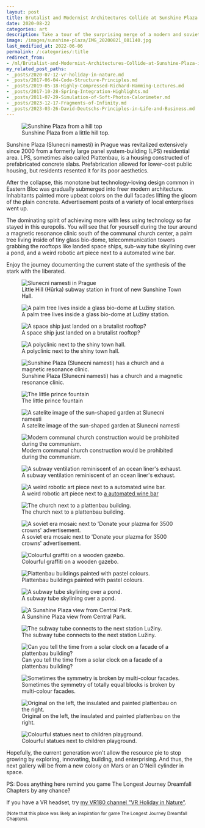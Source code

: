 ```yaml
---
layout: post
title: Brutalist and Modernist Architectures Collide at Sunshine Plaza
date: 2020-08-22
categories: art
description: Take a tour of the surprising merge of a modern and soviet era design on a Prague's public square with this photo album.
image: /images/sunshine-plaza/IMG_20200821_081140.jpg
last_modified_at: 2022-06-06
permalink: /:categories/:title
redirect_from:
- /ml/Brutalist-and-Modernist-Architectures-Collide-at-Sunshine-Plaza-in-Prague
my_related_post_paths:
- _posts/2020-07-12-vr-holiday-in-nature.md
- _posts/2017-06-04-Code-Structure-Principles.md
- _posts/2019-05-18-Highly-Compressed-Richard-Hamming-Lectures.md
- _posts/2017-10-28-Spring-Integration-Highlights.md
- _posts/2011-07-29-Simulation-of-Soft-Photon-Calorimeter.md
- _posts/2023-12-17-Fragments-of-Infinity.md
- _posts/2023-03-26-David-Deutschs-Principles-in-Life-and-Business.md
---
```




<figure class="figure">
    <img
        class="figure-img img-fluid rounded lazyload"
        data-src="/images/sunshine-plaza/IMG_20200821_075156.jpg"
        alt="Sunshine Plaza from a hill top"/>
    <figcaption class="figure-caption">Sunshine Plaza from a little hill top.</figcaption>
</figure>

Sunshine Plaza (Slunecni namesti) in Prague was revitalized extensively since 2000 from a formerly large panel system-building (LPS) residential area.
LPS, sometimes also called Plattenbau, is a housing constructed of prefabricated concrete slabs.
Prefabrication allowed for lower-cost public housing, but residents resented it for its poor aesthetics.

After the collapse, this monotone but technology-loving design common in Eastern Bloc was gradually submerged into freer modern architecture.
Inhabitants painted more upbeat colors on the dull facades lifting the gloom of the plain concrete.
Advertisement posts of a variety of local enterprises went up.

The dominating spirit of achieving more with less using technology so far stayed in this europolis.
You will see that for yourself during the tour around a magnetic resonance clinic south of the communal church center,
a palm tree living inside of tiny glass bio-dome,
telecommunication towers grabbing the rooftops like landed space ships,
sub-way tube skylining over a pond,
and a weird robotic art piece next to a automated wine bar.

Enjoy the journey documenting the current state of the synthesis of the stark with the liberated.

<figure class="figure">
    <img
        class="figure-img img-fluid rounded lazyload"
        data-src="/images/sunshine-plaza/IMG_20200821_075753.jpg"
        alt="Slunecni namesti in Prague"/>
    <figcaption class="figure-caption">Little Hill (Hůrka) subway station in front of new Sunshine Town Hall.</figcaption>
</figure>
<figure class="figure">
    <img
        class="figure-img img-fluid rounded lazyload"
        data-src="/images/sunshine-plaza/IMG_20200820_083517.jpg"
        alt="A palm tree lives inside a glass bio-dome at Lužiny station."/>
    <figcaption class="figure-caption">A palm tree lives inside a glass bio-dome at Lužiny station.</figcaption>
</figure>
<figure class="figure">
    <img
        class="figure-img img-fluid rounded lazyload"
        data-src="/images/sunshine-plaza/IMG_20200821_080047.jpg"
        alt="A space ship just landed on a brutalist rooftop?"/>
    <figcaption class="figure-caption">A space ship just landed on a brutalist rooftop?</figcaption>
</figure>
<figure class="figure">
    <img
        class="figure-img img-fluid rounded lazyload"
        data-src="/images/sunshine-plaza/IMG_20200821_080116.jpg"
        alt="A polyclinic next to the shiny town hall."/>
    <figcaption class="figure-caption">A polyclinic next to the shiny town hall.</figcaption>
</figure>
<figure class="figure">
    <img
        class="figure-img img-fluid rounded lazyload"
        data-src="/images/sunshine-plaza/IMG_20200821_080339.jpg"
        alt="Sunshine Plaza (Slunecni namesti) has a church and a magnetic resonance clinic."/>
    <figcaption class="figure-caption">Sunshine Plaza (Slunecni namesti) has a church and a magnetic resonance clinic.</figcaption>
</figure>
<figure class="figure">
    <img
        class="figure-img img-fluid rounded lazyload"
        data-src="/images/sunshine-plaza/PXL_20201019_053735021.NIGHT_fountain.jpg"
        alt="The little prince fountain"/>
    <figcaption class="figure-caption">The little prince fountain</figcaption>
</figure>
<figure class="figure">
    <img
        class="figure-img img-fluid rounded lazyload"
        data-src="/images/sunshine-plaza/sunshine-satelite.png"
        alt="A satelite image of the sun-shaped garden at Slunecni namesti"/>
    <figcaption class="figure-caption">A satelite image of the sun-shaped garden at Slunecni namesti</figcaption>
</figure>
<figure class="figure">
    <img
        class="figure-img img-fluid rounded lazyload"
        data-src="/images/sunshine-plaza/IMG_20200821_080603.jpg"
        alt="Modern communal church construction would be prohibited during the communism."/>
    <figcaption class="figure-caption">Modern communal church construction would be prohibited during the communism.</figcaption>
</figure>
<figure class="figure">
    <img
        class="figure-img img-fluid rounded lazyload"
        data-src="/images/sunshine-plaza/IMG_20200821_080842.jpg"
        alt="A subway ventilation reminiscent of an ocean liner's exhaust."/>
    <figcaption class="figure-caption">A subway ventilation reminiscent of an ocean liner's exhaust.</figcaption>
</figure>
<figure class="figure">
    <img
        class="figure-img img-fluid rounded lazyload"
        data-src="/images/sunshine-plaza/IMG_20200821_081140.jpg"
        alt="A weird robotic art piece next to a automated wine bar."/>
    <figcaption class="figure-caption">A weird robotic art piece next to <a href="https://www.cyber-dog.cz/en">a automated wine bar</a></figcaption>
</figure>
<figure class="figure">
    <img
        class="figure-img img-fluid rounded lazyload"
        data-src="/images/sunshine-plaza/IMG_20200821_081505.jpg"
        alt="The church next to a plattenbau building."/>
    <figcaption class="figure-caption">The church next to a plattenbau building.</figcaption>
</figure>

<figure class="figure">
    <img
        class="figure-img img-fluid rounded lazyload"
        data-src="/images/sunshine-plaza/IMG_20200821_081630.jpg"
        alt="A soviet era mosaic next to 'Donate your plazma for 3500 crowns' advertisement."/>
    <figcaption class="figure-caption">A soviet era mosaic next to 'Donate your plazma for 3500 crowns' advertisement.</figcaption>
</figure>
<figure class="figure">
    <img
        class="figure-img img-fluid rounded lazyload"
        data-src="/images/sunshine-plaza/IMG_20200821_082532.jpg"
        alt="Colourful graffiti on a wooden gazebo."/>
    <figcaption class="figure-caption">Colourful graffiti on a wooden gazebo.</figcaption>
</figure>
<figure class="figure">
    <img
        class="figure-img img-fluid rounded lazyload"
        data-src="/images/sunshine-plaza/IMG_20200821_074942.jpg"
        alt="Plattenbau buildings painted with pastel colours."/>
    <figcaption class="figure-caption">Plattenbau buildings painted with pastel colours.</figcaption>
</figure>
<figure class="figure">
    <img
        class="figure-img img-fluid rounded lazyload"
        data-src="/images/sunshine-plaza/IMG_20200821_083215.jpg"
        alt="A subway tube skylining over a pond."/>
    <figcaption class="figure-caption">A subway tube skylining over a pond.</figcaption>
</figure>
<figure class="figure">
    <img
        class="figure-img img-fluid rounded lazyload"
        data-src="/images/sunshine-plaza/IMG_20200821_083337.jpg"
        alt="A Sunshine Plaza view from Central Park."/>
    <figcaption class="figure-caption">A Sunshine Plaza view from Central Park.</figcaption>
</figure>
<figure class="figure">
    <img
        class="figure-img img-fluid rounded lazyload"
        data-src="/images/sunshine-plaza/IMG_20200821_083540.jpg"
        alt="The subway tube connects to the next station Lužiny."/>
    <figcaption class="figure-caption">The subway tube connects to the next station Lužiny.</figcaption>
</figure>
<figure class="figure">
    <img
        class="figure-img img-fluid rounded lazyload"
        data-src="/images/sunshine-plaza/IMG_20200821_084136.jpg"
        alt="Can you tell the time from a solar clock on a facade of a plattenbau building?"/>
    <figcaption class="figure-caption">Can you tell the time from a solar clock on a facade of a plattenbau building?</figcaption>
</figure>
<figure class="figure">
    <img
        class="figure-img img-fluid rounded lazyload"
        data-src="/images/sunshine-plaza/00100lrPORTRAIT_00100_BURST20200703081140700_COVER.jpg"
        alt="Sometimes the symmetry is broken by multi-colour facades."/>
    <figcaption class="figure-caption">Sometimes the symmetry of totally equal blocks is broken by multi-colour facades.</figcaption>
</figure>
<figure class="figure">
    <img
        class="figure-img img-fluid rounded lazyload"
        data-src="/images/sunshine-plaza/IMG_20200830_094127.jpg"
        alt="Original on the left, the insulated and painted plattenbau on the right."/>
    <figcaption class="figure-caption">Original on the left, the insulated and painted plattenbau on the right.</figcaption>
</figure>
<figure class="figure">
    <img
        class="figure-img img-fluid rounded lazyload"
        data-src="/images/sunshine-plaza/IMG_20200821_084158.jpg"
        alt="Colourful statues next to children playground."/>
    <figcaption class="figure-caption">Colourful statues next to children playground.</figcaption>
</figure>

Hopefully, the current generation won't allow the resource pie to stop growing by exploring, innovating, building, and enterprising.
And thus, the next gallery will be from a new colony on Mars or an O'Neill cylinder in space.

PS: Does anything here remind you game The Longest Journey Dreamfall Chapters by any chance?

If you have a VR headset, try <a href="https://www.youtube.com/watch?v=cZWvjvv-3zw&list=PLmCqVhOYDc5yXFMzhj0wtxmoeyGO7yzwl">my VR180 channel "VR Holiday in Nature"</a>.

<small>(Note that this place was likely an inspiration for game The Longest Journey Dreamfall Chapters).</small>
